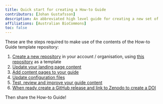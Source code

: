 ```yaml
---
title: Quick start for creating a How-to Guide
contributors: [Johan Gustafsson]
description: An abbreviated high level guide for creating a new set of web pages that contain your How-to Guide documents.
affiliations: [Australian BioCommons]
toc: false
---
```



These are the steps required to make use of the contents of the How-to Guide template repository:

1. [Create a new repository](create_new.md) in your account / organisation, using [this repository]() as a template
2. [Update your landing page content](../update_index)
3. [Add content pages to your guide](../add_new_pages)
4. [Update configuration files](../structure)
5. [Test, review and improve your guide content](../improve_content)
6. [When ready create a GitHub release and link to Zenodo to create a DOI](../zenodo)

Then share the How-to Guide!